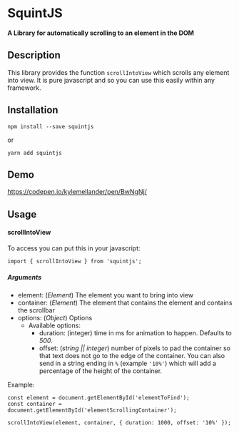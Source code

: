# SquintJS

**A Library for automatically scrolling to an element in the DOM**

## Description

This library provides the function `scrollIntoView` which scrolls any element
into view. It is pure javascript and so you can use this easily within any
framework.

## Installation

```
npm install --save squintjs
```

or

```
yarn add squintjs
```

## Demo

https://codepen.io/kylemellander/pen/BwNgNj/

## Usage

#### scrollIntoView

To access you can put this in your javascript:

```
import { scrollIntoView } from 'squintjs';
```

##### Arguments

- element: (_Element_) The element you want to bring into view
- container: (_Element_) The element that contains the element and contains the
  scrollbar
- options: (_Object_) Options
  - Available options:
    - duration: (integer) time in ms for animation to happen. Defaults to _500_.
    - offset: (_string || integer_) number of pixels to pad the container so that
    text does not go to the edge of the container. You can also send in a
    string ending in `%` (example `'10%'`) which will add a percentage of the
    height of the container.

Example:

```
const element = document.getElementById('elementToFind');
const container = document.getElementById('elementScrollingContainer');

scrollIntoView(element, container, { duration: 1000, offset: '10%' });
```
